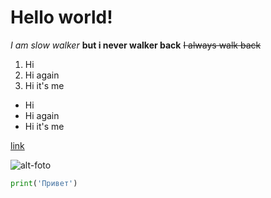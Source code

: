 # Hello world!

*I am slow walker*
**but i never walker back**
~~I always walk back~~

1. Hi
2. Hi again 
3. Hi it's me

* Hi
* Hi again 
* Hi it's me

[link](https://www.google.com)

![alt-foto](https://cybersport.metaratings.ru/storage/images/ae/34/ae3485265fec14436535f65ba0b5c08a.jpg)

```python
print('Привет')
```